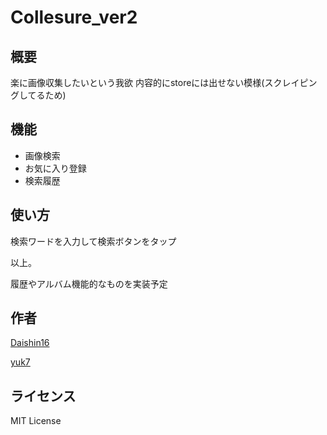 # Collesure_ver2

## 概要
楽に画像収集したいという我欲
内容的にstoreには出せない模様(スクレイピングしてるため)

## 機能
- 画像検索
- お気に入り登録
- 検索履歴

## 使い方
検索ワードを入力して検索ボタンをタップ

以上。

履歴やアルバム機能的なものを実装予定

## 作者
[Daishin16](https://github.com/Daishin16)

[yuk7](https://github.com/yuk7)

## ライセンス
MIT License
